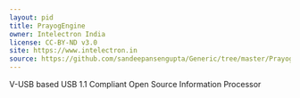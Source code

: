```yaml
---
layout: pid
title: PrayogEngine
owner: Intelectron India
license: CC-BY-ND v3.0
site: https://www.intelectron.in
source: https://github.com/sandeepansengupta/Generic/tree/master/PrayogEngine/CAD/Eagle
---
```

V-USB based USB 1.1 Compliant Open Source Information Processor
